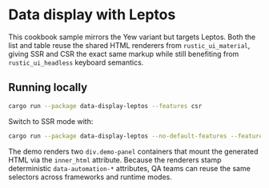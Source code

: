 # Data display with Leptos

This cookbook sample mirrors the Yew variant but targets Leptos. Both the list
and table reuse the shared HTML renderers from `rustic_ui_material`, giving SSR and
CSR the exact same markup while still benefiting from `rustic_ui_headless` keyboard
semantics.

## Running locally

```bash
cargo run --package data-display-leptos --features csr
```

Switch to SSR mode with:

```bash
cargo run --package data-display-leptos --no-default-features --features ssr
```

The demo renders two `div.demo-panel` containers that mount the generated HTML
via the `inner_html` attribute. Because the renderers stamp deterministic
`data-automation-*` attributes, QA teams can reuse the same selectors across
frameworks and runtime modes.
